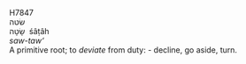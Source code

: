 <body>
  <p>H7847<br>  שׂטה  <br> שָׂטָה  ‎  śâṭâh  <br><i>saw-taw‘ </i><br>A primitive root; to <i>deviate</i> from duty: - decline, go aside, turn.<br></p>
 </body>